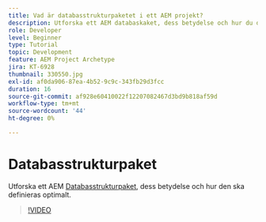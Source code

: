 ```yaml
---
title: Vad är databasstrukturpaketet i ett AEM projekt?
description: Utforska ett AEM databaskaket, dess betydelse och hur du definierade det på rätt sätt.
role: Developer
level: Beginner
type: Tutorial
topic: Development
feature: AEM Project Archetype
jira: KT-6928
thumbnail: 330550.jpg
exl-id: af0da906-87ea-4b52-9c9c-343fb29d3fcc
duration: 16
source-git-commit: af928e60410022f12207082467d3bd9b818af59d
workflow-type: tm+mt
source-wordcount: '44'
ht-degree: 0%

---
```


# Databasstrukturpaket

Utforska ett AEM [Databasstrukturpaket](https://experienceleague.adobe.com/docs/experience-manager-cloud-service/implementing/developing/repository-structure-package.html), dess betydelse och hur den ska definieras optimalt.

>[!VIDEO](https://video.tv.adobe.com/v/330550?quality=12&learn=on)
